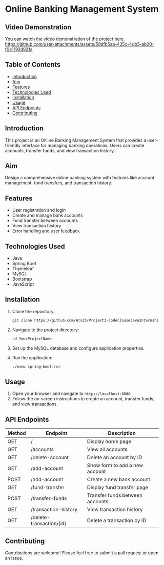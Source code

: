# Online Banking Management System

## Video Demonstration
You can watch the video demonstration of the project [here](./working/Project2-working.mp4).
https://github.com/user-attachments/assets/58dfb5aa-435c-4db5-ab00-f0e1192d921a


## Table of Contents
- [Introduction](#introduction)
- [Aim](#aim)
- [Features](#features)
- [Technologies Used](#technologies-used)
- [Installation](#installation)
- [Usage](#usage)
- [API Endpoints](#api-endpoints)
- [Contributing](#contributing)

## Introduction
This project is an Online Banking Management System that provides a user-friendly interface for managing banking operations. Users can create accounts, transfer funds, and view transaction history.

## Aim
Design a comprehensive online banking system with features like account management, fund transfers, and transaction history.


## Features
- User registration and login
- Create and manage bank accounts
- Fund transfer between accounts
- View transaction history
- Error handling and user feedback

## Technologies Used
- Java
- Spring Boot
- Thymeleaf
- MySQL
- Bootstrap
- JavaScript

## Installation
1. Clone the repository:
   ```bash
   git clone https://github.com/Atv23/Project2-CodeClauseJavaInternship.git
    ```

2. Navigate to the project directory:
    ```bash
    cd YourProjectName
    ```

3. Set up the MySQL database and configure application properties.

4. Run the application:
    ```bash
    ./mvnw spring-boot:run
    ```

## Usage
1. Open your browser and navigate to `http://localhost:8080`.
2. Follow the on-screen instructions to create an account, transfer funds, and view transactions.

## API Endpoints

| Method | Endpoint                      | Description                             |
|--------|-------------------------------|-----------------------------------------|
| GET    | /                             | Display home page                       |
| GET    | /accounts                     | View all accounts                       |
| GET    | /delete-account               | Delete an account by ID                 |
| GET    | /add-account                  | Show form to add a new account          |
| POST   | /add-account                  | Create a new bank account               |
| GET    | /fund-transfer                | Display fund transfer page              |
| POST   | /transfer-funds               | Transfer funds between accounts         |
| GET    | /transaction-history          | View transaction history                |
| GET    | /delete-transaction/{id}      | Delete a transaction by ID              |

## Contributing
Contributions are welcome! Please feel free to submit a pull request or open an issue.

